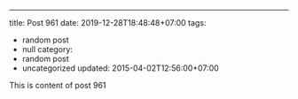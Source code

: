 ---
title: Post 961
date: 2019-12-28T18:48:48+07:00
tags:
  - random post
  - null
category:
  - random post
  - uncategorized
updated: 2015-04-02T12:56:00+07:00

This is content of post 961